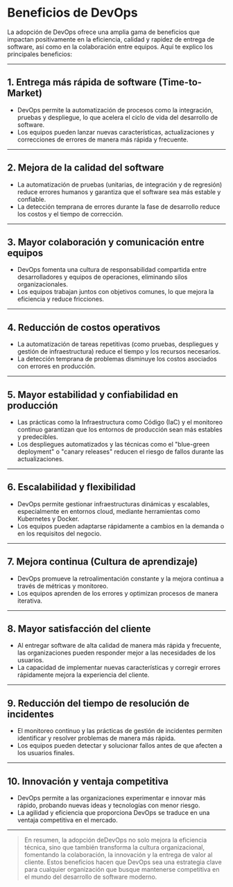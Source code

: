 # **Beneficios de DevOps**

La adopción de DevOps ofrece una amplia gama de beneficios que impactan positivamente en la eficiencia, calidad y rapidez de entrega de software, así como en la colaboración entre equipos. Aquí te explico los principales beneficios:

---

## 1. **Entrega más rápida de software (Time-to-Market)**

- DevOps permite la automatización de procesos como la integración, pruebas y despliegue, lo que acelera el ciclo de vida del desarrollo de software.
- Los equipos pueden lanzar nuevas características, actualizaciones y correcciones de errores de manera más rápida y frecuente.

---

## 2. **Mejora de la calidad del software**

- La automatización de pruebas (unitarias, de integración y de regresión) reduce errores humanos y garantiza que el software sea más estable y confiable.
- La detección temprana de errores durante la fase de desarrollo reduce los costos y el tiempo de corrección.

---

## 3. **Mayor colaboración y comunicación entre equipos**

- DevOps fomenta una cultura de responsabilidad compartida entre desarrolladores y equipos de operaciones, eliminando silos organizacionales.
- Los equipos trabajan juntos con objetivos comunes, lo que mejora la eficiencia y reduce fricciones.

---

## 4. **Reducción de costos operativos**

- La automatización de tareas repetitivas (como pruebas, despliegues y gestión de infraestructura) reduce el tiempo y los recursos necesarios.
- La detección temprana de problemas disminuye los costos asociados con errores en producción.

---

## 5. **Mayor estabilidad y confiabilidad en producción**

- Las prácticas como la Infraestructura como Código (IaC) y el monitoreo continuo garantizan que los entornos de producción sean más estables y predecibles.
- Los despliegues automatizados y las técnicas como el "blue-green deployment" o "canary releases" reducen el riesgo de fallos durante las actualizaciones.

---

## 6. **Escalabilidad y flexibilidad**

- DevOps permite gestionar infraestructuras dinámicas y escalables, especialmente en entornos cloud, mediante herramientas como Kubernetes y Docker.
- Los equipos pueden adaptarse rápidamente a cambios en la demanda o en los requisitos del negocio.

---

## 7. **Mejora continua (Cultura de aprendizaje)**

- DevOps promueve la retroalimentación constante y la mejora continua a través de métricas y monitoreo.
- Los equipos aprenden de los errores y optimizan procesos de manera iterativa.

---

## 8. **Mayor satisfacción del cliente**

- Al entregar software de alta calidad de manera más rápida y frecuente, las organizaciones pueden responder mejor a las necesidades de los usuarios.
- La capacidad de implementar nuevas características y corregir errores rápidamente mejora la experiencia del cliente.

---

## 9. **Reducción del tiempo de resolución de incidentes**

- El monitoreo continuo y las prácticas de gestión de incidentes permiten identificar y resolver problemas de manera más rápida.
- Los equipos pueden detectar y solucionar fallos antes de que afecten a los usuarios finales.

---

## 10. **Innovación y ventaja competitiva**

- DevOps permite a las organizaciones experimentar e innovar más rápido, probando nuevas ideas y tecnologías con menor riesgo.
- La agilidad y eficiencia que proporciona DevOps se traduce en una ventaja competitiva en el mercado.

---

> En resumen, la adopción deDevOps no solo mejora la eficiencia técnica, sino que también transforma la cultura organizacional, fomentando la colaboración, la innovación y la entrega de valor al cliente. Estos beneficios hacen que DevOps sea una estrategia clave para cualquier organización que busque mantenerse competitiva en el mundo del desarrollo de software moderno.
